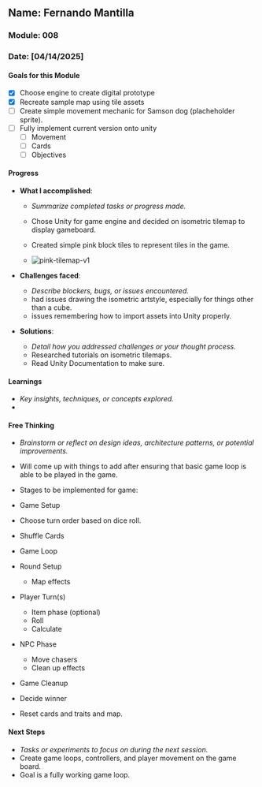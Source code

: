 <!-- Markdown Docs: https://docs.github.com/en/get-started/writing-on-github/getting-started-with-writing-and-formatting-on-github/basic-writing-and-formatting-syntax -->
## Name: Fernando Mantilla
### Module: 008

<!-- Repeat the below as needed-->
### Date: [04/14/2025]

#### Goals for this Module
<!-- Example Template (include the brackets to make a checklist, fill them in as appropriate
- [ ] Goal 1
- [ ] Goal 2
- [ ] Goal 3
-->
- [x] Choose engine to create digital prototype
- [x] Recreate sample map using tile assets
- [ ] Create simple movement mechanic for Samson dog (placheholder sprite).
- [ ] Fully implement current version onto unity
  -  [ ] Movement
  -  [ ] Cards
  -  [ ] Objectives

#### Progress
- **What I accomplished**:
  - *Summarize completed tasks or progress made.*
  -  Chose Unity for game engine and decided on isometric tilemap to display gameboard.
  -  Created simple pink block tiles to represent tiles in the game.
 
  -  ![pink-tilemap-v1](https://github.com/user-attachments/assets/c413ce6b-3c69-4cb0-963b-5a34c5e540c5)

- **Challenges faced**:
  - *Describe blockers, bugs, or issues encountered.*
  -  had issues drawing the isometric artstyle, especially for things other than a cube.
  -  issues remembering how to import assets into Unity properly.
- **Solutions**:
  - *Detail how you addressed challenges or your thought process.*
  - Researched tutorials on isometric tilemaps.
  - Read Unity Documentation to make sure.
#### Learnings
- *Key insights, techniques, or concepts explored.*
- 


#### Free Thinking
- *Brainstorm or reflect on design ideas, architecture patterns, or potential improvements.*
-  Will come up with things to add after ensuring that basic game loop is able to be played in the game.

-  Stages to be implemented for game:
-  Game Setup
  - Choose turn order based on dice roll.
  - Shuffle Cards
-  Game Loop
  - Round Setup
    - Map effects 
  - Player Turn(s)
    - Item phase (optional)
    - Roll
    - Calculate
  - NPC Phase
    - Move chasers
    - Clean up effects
-  Game Cleanup
  - Decide winner
  - Reset cards and traits and map. 

#### Next Steps
- *Tasks or experiments to focus on during the next session.*
- Create game loops, controllers, and player movement on the game board.
- Goal is a fully working game loop.
